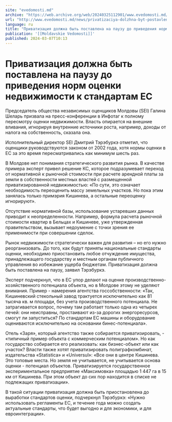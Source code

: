 ```yaml
---
site: "evedomosti.md"
archive: "https://web.archive.org/web/20240325112901/www.evedomosti.md/news/privatizaciya-dolzhna-byt-postavlena-na-pauzu-do-privedeniya"
url: "http://www.evedomosti.md/news/privatizaciya-dolzhna-byt-postavlena-na-pauzu-do-privedeniya"
language: ru
title: "Приватизация должна быть поставлена на паузу до приведения норм оценки недвижимости к стандартам ЕС"
publication: '[[Moldavskie Vedomosti]]'
published: 2024-03-07T10:13
---
```


# Приватизация должна быть поставлена на паузу до приведения норм оценки недвижимости к стандартам ЕС

Председатель общества независимых оценщиков Молдовы (SEI) Галина Шеларь призвала на пресс-конференции в Инфотаг к полному пересмотру оценки недвижимости. Власть опирается на внешние вливания, игнорируя внутренние источники роста, например, доходы от налога на собственность, сказала она.

Исполнительный директор SEI Дмитрий Тэрэбуркэ отметил, что оценщики руководствуются законом от 2002 года, хотя нормы оценки в ЕС за это время пересматривались как минимум шесть раз.

В Молдове нет понимания стратегического развития рынка. В качестве примера эксперт привел решение КС, которое подразумевает переход от нормативной к рыночной стоимости при расчете арендной платы за земли в собственности местных властей с размещенной приватизированной недвижимостью: «По сути, это означает необходимость переоценить массу земельных участков. Но пока этим занялась только примэрия Кишинева, а остальные переоценку игнорируют».

Отсутствие нормативной базы, использование устаревших данных приводит к неопределенности. Например, формула расчета рыночной стоимости квартир в Бельцах и Кишиневе, уже утвержденная правительством, вызывает недоумение с точки зрения ее применимости при совершении сделок.

Рынок недвижимости стратегически важен для развития – но его нужно реорганизовать. До того, как будут приняты национальные стандарты оценки, необходимо приостановить любое отчуждение имущества, принадлежащего государству и местным органам публичного управления во избежание ущерба бюджетам. Приватизация должна быть поставлена на паузу, заявил Тэрэбуркэ.

Эксперт подчеркнул, что в ЕС упор делают на оценке производственно-хозяйственного потенциала объекта, но в Молдове этому не уделяют внимания. Пример - намерения агентства госсобственности: «Так, Кишиневский стекольный завод трактуется исключительно как 81 тысяча кв. м площади, без учета производственного потенциала. Не затрагивается вопрос, почему там работает только одна из четырех печей: они неисправны, простаивают из-за дорогих энергоресурсов, смогут ли запуститься? По стандартам ЕС машины и оборудование оцениваются исключительно на основании бинес-потенциала».

Отель «Заря», который агентство также собирается приватизировать, - «типичный пример объекта с коммерческим потенциалом». Но как государство собирается его реализовать: как бизнес-объект или как участок? Власти также хотят приватизировать полиграфкомбинат, издательства «Statistica» и «Universul»: «Все они в центре Кишинева. Это топовые места. Но земля не учитывается, не учитывается основа оценки - потенциал объектов. Приватизируется государственное экспериментальное предприятие «Максимовка» площадью 1 447 га в 15 км от Кишинева. При этом объект до сих пор находится в списке не подлежащих приватизации».

В такой ситуации приватизация должна быть приостановлена до выработки стандартов оценки, подчеркнул Тэрэбуркэ: «Нужно использовать регламенты ЕС, и течение года можно создать актуальные стандарты, что будет выгодно и для экономики, и для евроинтеграции».